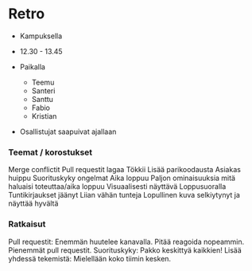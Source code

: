# Retro

- Kampuksella
- 12.30 - 13.45

- Paikalla
  - Teemu
  - Santeri
  - Santtu
  - Fabio
  - Kristian

- Osallistujat saapuivat ajallaan

### Teemat / korostukset

Merge conflictit
Pull requestit lagaa
Tökkii
Lisää parikoodausta
Asiakas huippu
Suorituskyky ongelmat
Aika loppuu
Paljon ominaisuuksia mitä haluaisi toteuttaa/aika loppuu
Visuaalisesti näyttävä
Loppusuoralla
Tuntikirjaukset jäänyt
Liian vähän tunteja
Lopullinen kuva selkiytynyt ja näyttää hyvältä

### Ratkaisut

Pull requestit: Enemmän huutelee kanavalla. Pitää reagoida nopeammin. Pienemmät pull requestit.
Suorituskyky: Pakko keskittyä kaikkien!
Lisää yhdessä tekemistä: Mielellään koko tiimin kesken.
